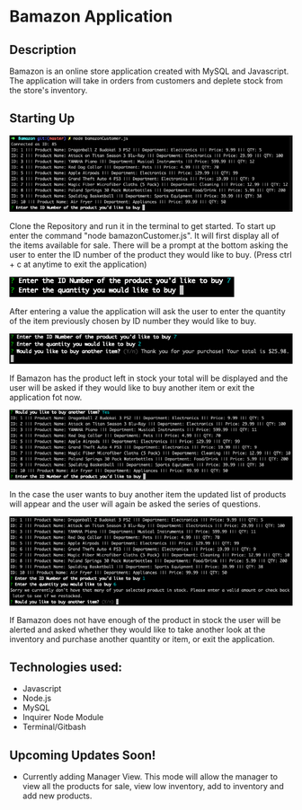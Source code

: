 # Bamazon Application

## Description
Bamazon is an online store application created with MySQL and Javascript. The application will take in orders from customers and deplete stock from the store's inventory.   

## Starting Up

![Screen shot](images/bamazon1.png)

Clone the Repository and run it in the terminal to get started. To start up enter the command "node bamazonCustomer.js". It will first display all of the items available for sale. There will be a prompt at the bottom asking the user to enter the ID number of the product they would like to buy. (Press ctrl + c at anytime to exit the application)  

![Screen shot](images/bamazon2.png)

After entering a value the application will ask the user to enter the quantity of the item previously chosen by ID number they would like to buy.  

 ![Screen shot](images/bamazon3.png)

If Bamazon has the product left in stock your total will be displayed and the user will be asked if they would like to buy another item or exit the application fot now.
 
![Screen shot](images/bamazon4.png)

In the case the user wants to buy another item the updated list of products will appear and the user will again be asked the series of questions.

![Screen shot](images/bamazon5.png)

If Bamazon does not have enough of the product in stock the user will be alerted and asked whether they would like to take another look at the inventory and purchase another quantity or item, or exit the application. 

## Technologies used:

* Javascript
* Node.js
* MySQL
* Inquirer Node Module 
* Terminal/Gitbash

## Upcoming Updates Soon!

* Currently adding Manager View. This mode will allow the manager to view all the products for sale, view low inventory, add to inventory and add new products. 